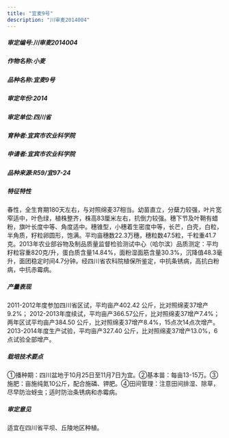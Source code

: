 ```yaml
---
title: "宜麦9号"
description: "川审麦2014004"
---
```

##### 审定编号:川审麦2014004

##### 作物名称:小麦

##### 品种名称:宜麦9号

##### 审定年份:2014

##### 审定单位:四川省

##### 育种者:宜宾市农业科学院

##### 申请者:宜宾市农业科学院

##### 品种来源:R59/宜97-24

##### 特征特性
春性，全生育期180天左右，与对照绵麦37相当。幼苗直立，分蘖力较强，叶片宽窄适中，叶色绿，植株整齐，株高83厘米左右，抗倒力较强。穗下节及叶鞘有蜡粉，旗叶长度中等、角度适中。穗锥型，小穗着生密度中等，长芒，白壳，白粒，半角质，籽粒卵圆形，饱满。平均亩穗数22.3万穗，穗粒数47.5粒，千粒重41.7克。2013年农业部谷物及制品质量监督检验测试中心（哈尔滨）品质测定：平均籽粒容重820克/升，蛋白质含量14.84%，面粉湿面筋含量30.3%，沉降值48.3毫升，面团稳定时间4.7分钟。经四川省农科院植保所鉴定，中抗条锈病，高抗白粉病，中抗赤霉病。

##### 产量表现
2011-2012年度参加四川省区试，平均亩产402.42 公斤，比对照绵麦37增产9.2%； 2012-2013年度续试，平均亩产366.57公斤，比对照绵麦37增产7.4%；两年区试平均亩产384.50 公斤，比对照绵麦37增产8.4%，15点次14点次增产。2013-2014年度生产试验，平均亩产327.40 公斤，比对照绵麦37增产13.0%，6点试验全部增产。

##### 栽培技术要点
①播种期：四川盆地于10月25日至11月7日为宜。②基本苗：每亩13-15万。③施肥：亩施纯氮10公斤，配合施磷、钾肥。④田间管理：注意田间排湿、除草，尽早防治蚜虫；适时防治条锈病和赤霉病。

##### 审定意见
适宜在四川省平坝、丘陵地区种植。
